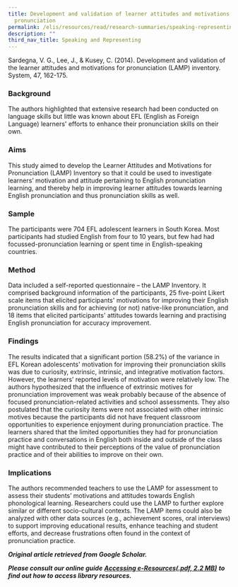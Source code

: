 ```yaml
---
title: Development and validation of learner attitudes and motivations for
  pronunciation
permalink: /elis/resources/read/research-summaries/speaking-representing/development-and-validation-of-learner/
description: ""
third_nav_title: Speaking and Representing
---
```

Sardegna, V. G., Lee, J., & Kusey, C. (2014). Development and validation of the learner attitudes and motivations for pronunciation (LAMP) inventory. System, 47, 162-175.

### Background

The authors highlighted that extensive research had been conducted on language skills but little was known about EFL (English as Foreign Language) learners' efforts to enhance their pronunciation skills on their own.

### Aims

This study aimed to develop the Learner Attitudes and Motivations for Pronunciation (LAMP) Inventory so that it could be used to investigate learners’ motivation and attitude pertaining to English pronunciation learning, and thereby help in improving learner attitudes towards learning English pronunciation and thus pronunciation skills as well.

### Sample

The participants were 704 EFL adolescent learners in South Korea. Most participants had studied English from four to 10 years, but few had had focussed-pronunciation learning or spent time in English-speaking countries.

### Method

Data included a self-reported questionnaire – the LAMP Inventory. It comprised background information of the participants, 25 five-point Likert scale items that elicited participants' motivations for improving their English pronunciation skills and for achieving (or not) native-like pronunciation, and 18 items that elicited participants' attitudes towards learning and practising English pronunciation for accuracy improvement.

### Findings

The results indicated that a significant portion (58.2%) of the variance in EFL Korean adolescents' motivation for improving their pronunciation skills was due to curiosity, extrinsic, intrinsic, and integrative motivation factors. However, the learners’ reported levels of motivation were relatively low. The authors hypothesized that the influence of extrinsic motives for pronunciation improvement was weak probably because of the absence of focused pronunciation-related activities and school assessments. They also postulated that the curiosity items were not associated with other intrinsic motives because the participants did not have frequent classroom opportunities to experience enjoyment during pronunciation practice. The learners shared that the limited opportunities they had for pronunciation practice and conversations in English both inside and outside of the class might have contributed to their perceptions of the value of pronunciation practice and of their abilities to improve on their own.

### Implications

The authors recommended teachers to use the LAMP for assessment to assess their students’ motivations and attitudes towards English phonological learning. Researchers could use the LAMP to further explore similar or different socio-cultural contexts. The LAMP items could also be analyzed with other data sources (e.g., achievement scores, oral interviews) to support improving educational results, enhance teaching and student efforts, and decrease frustrations often found in the context of pronunciation practice.


_**Original article retrieved from Google Scholar.**_  

_**Please consult our online guide**_ **_[Accessing e-Resources(.pdf, 2.2 MB)](https://academyofsingaporeteachers-moe-edu-sg-admin.cwp.sg/elis/resources/read/research-summaries/speaking-and-representing/18e45074-6b1b-4ac7-811f-1a8da16c4f81 "Accessing e-Resources")_** _**to find out how to access library resources.**_